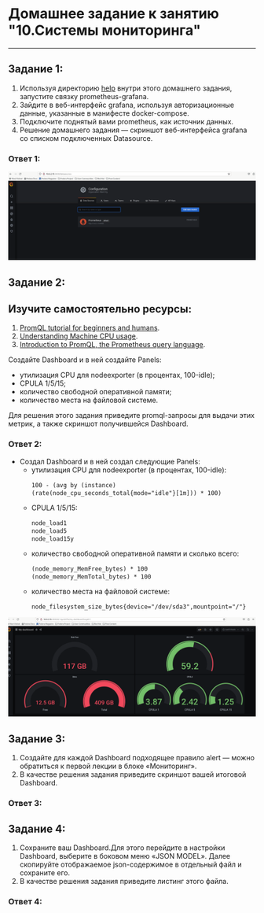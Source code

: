 # Домашнее задание к занятию "10.Системы мониторинга"

---
## Задание 1:

1. Используя директорию [help](./help) внутри этого домашнего задания, запустите связку prometheus-grafana.
2. Зайдите в веб-интерфейс grafana, используя авторизационные данные, указанные в манифесте docker-compose.
3. Подключите поднятый вами prometheus, как источник данных.
4. Решение домашнего задания — скриншот веб-интерфейса grafana со списком подключенных Datasource.

### Ответ 1:

![image](pic/1.png)

## Задание 2:

## Изучите самостоятельно ресурсы:

1. [PromQL tutorial for beginners and humans](https://valyala.medium.com/promql-tutorial-for-beginners-9ab455142085).
2. [Understanding Machine CPU usage](https://www.robustperception.io/understanding-machine-cpu-usage).
3. [Introduction to PromQL, the Prometheus query language](https://grafana.com/blog/2020/02/04/introduction-to-promql-the-prometheus-query-language/).

Создайте Dashboard и в ней создайте Panels:

- утилизация CPU для nodeexporter (в процентах, 100-idle);
- CPULA 1/5/15;
- количество свободной оперативной памяти;
- количество места на файловой системе.

Для решения этого задания приведите promql-запросы для выдачи этих метрик, а также скриншот получившейся Dashboard.

### Ответ 2:

- Создал Dashboard и в ней создал следующие Panels:
  - утилизация CPU для nodeexporter (в процентах, 100-idle):
    ```promql
    100 - (avg by (instance) (rate(node_cpu_seconds_total{mode="idle"}[1m])) * 100) 
    ```
  - CPULA 1/5/15:
    ```promql
    node_load1
    node_load5
    node_load15y
    ```
  - количество свободной оперативной памяти и сколько всего:
    ```promql
    (node_memory_MemFree_bytes) * 100
    (node_memory_MemTotal_bytes) * 100
    ```
  - количество места на файловой системе:
    ```promql
    node_filesystem_size_bytes{device="/dev/sda3",mountpoint="/"}
    ```
![image](pic/2.png)

## Задание 3:

1. Создайте для каждой Dashboard подходящее правило alert — можно обратиться к первой лекции в блоке «Мониторинг».
2. В качестве решения задания приведите скриншот вашей итоговой Dashboard.

### Ответ 3:

## Задание 4:

1. Сохраните ваш Dashboard.Для этого перейдите в настройки Dashboard, выберите в боковом меню «JSON MODEL». Далее скопируйте отображаемое json-содержимое в отдельный файл и сохраните его.
2. В качестве решения задания приведите листинг этого файла.

### Ответ 4:
